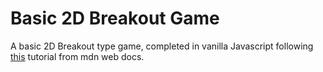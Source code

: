 # Basic 2D Breakout Game

A basic 2D Breakout type game, completed in vanilla Javascript following
[this](https://developer.mozilla.org/en-US/docs/Games/Tutorials/2D_Breakout_game_pure_JavaScript) tutorial from mdn web docs.